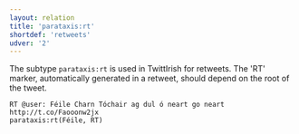 ```yaml
---
layout: relation
title: 'parataxis:rt'
shortdef: 'retweets'
udver: '2'
---
```


The subtype `parataxis:rt` is used in TwittIrish for retweets. The 'RT' marker, automatically generated in a retweet, should depend on the root of the tweet. 

~~~ sdparse
RT @user: Féile Charn Tóchair ag dul ó neart go neart http://t.co/Faooonw2jx
parataxis:rt(Féile, RT) 
~~~
<!-- Interlanguage links updated Ne 5. května 2024, 18:21:45 CEST -->

